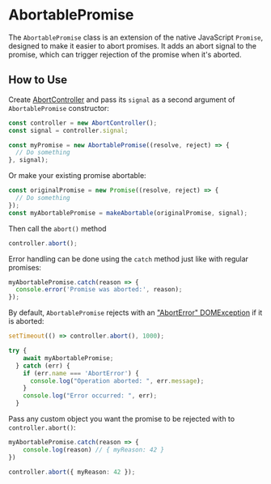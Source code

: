 # AbortablePromise

The `AbortablePromise` class is an extension of the native JavaScript `Promise`, designed to make it easier to abort promises. It adds an abort signal to the promise, which can trigger rejection of the promise when it's aborted.

## How to Use

Create [AbortController](https://developer.mozilla.org/en-US/docs/Web/API/AbortController) and pass its `signal` as a second argument of `AbortablePromise` constructor:

```typescript
const controller = new AbortController();
const signal = controller.signal;

const myPromise = new AbortablePromise((resolve, reject) => {
  // Do something
}, signal);
```

Or make your existing promise abortable:

```typescript
const originalPromise = new Promise((resolve, reject) => {
  // Do something
});
const myAbortablePromise = makeAbortable(originalPromise, signal);
```

Then call the `abort()` method

```typescript
controller.abort();
```

Error handling can be done using the `catch` method just like with regular promises:

```typescript
myAbortablePromise.catch(reason => {
  console.error('Promise was aborted:', reason);
});
```


By default, `AbortablePromise` rejects with an ["AbortError" DOMException](https://developer.mozilla.org/en-US/docs/Web/API/AbortController/abort#parameters) if it is aborted:

```typescript
setTimeout(() => controller.abort(), 1000);

try {
    await myAbortablePromise;
  } catch (err) {
    if (err.name === 'AbortError') {
      console.log("Operation aborted: ", err.message);
    }
    console.log("Error occurred: ", err);
  }

```

Pass any custom object you want the promise to be rejected with to `controller.abort()`:

```typescript
myAbortablePromise.catch(reason => {
    console.log(reason) // { myReason: 42 }
})

controller.abort({ myReason: 42 });

```
